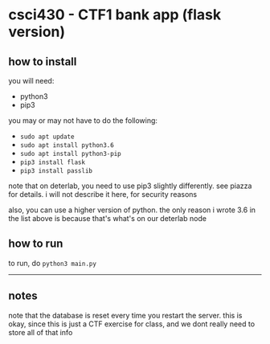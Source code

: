 # csci430 - CTF1 bank app (flask version)

## how to install

you will need:

- python3
- pip3




you may or may not have to do the following:

- `sudo apt update`
- `sudo apt install python3.6`
- `sudo apt install python3-pip`
- `pip3 install flask`
- `pip3 install passlib`

note that on deterlab, you need to use pip3 slightly differently. see piazza
for details. i will not describe it here, for security reasons

also, you can use a higher version of python. the only reason i wrote 3.6 in the
list above is because that's what's on our deterlab node




## how to run

to run, do
`python3 main.py`




--------------------------------------------------------------------------------




## notes

note that the database is reset every time you restart the server. this is okay,
since this is just a CTF exercise for class, and we dont really need to store
all of that info

